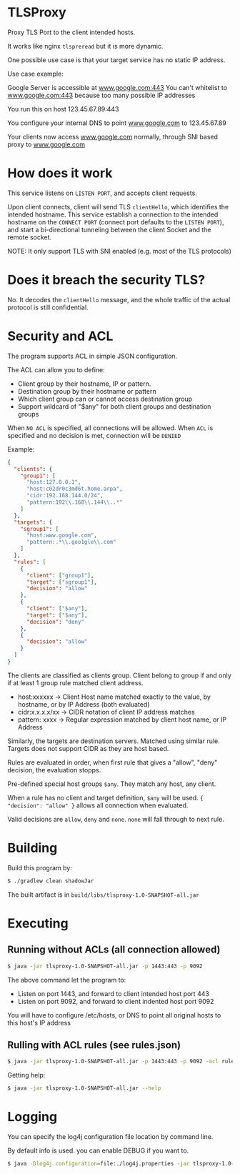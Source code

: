 # TLSProxy
Proxy TLS Port to the client intended hosts.

It works like nginx `tlspreread` but it is more dynamic.

One possible use case is that your target service has no static IP address.

Use case example:

Google Server is accessible at www.google.com:443
You can't whitelist to www.google.com:443 because too many possible IP addresses

You run this on host 123.45.67.89:443

You configure your internal DNS to point www.google.com to 123.45.67.89

Your clients now access www.google.com normally, through SNI based proxy to www.google.com


# How does it work
This service listens on `LISTEN PORT`, and accepts client requests.

Upon client connects, client will send TLS `clientHello`, which identifies the intended hostname.
This service establish a connection to the intended hostname on the `CONNECT PORT` (connect port
defaults to the `LISTEN PORT`), and start a bi-directional tunneling between the client Socket and
the remote socket.


NOTE: It only support TLS with SNI enabled (e.g. most of the TLS protocols)

# Does it breach the security TLS?
No. It decodes the `clientHello` message, and the whole traffic of the actual protocol is still confidential.

# Security and ACL
The program supports ACL in simple JSON configuration.

The ACL can allow you to define:

* Client group by their hostname, IP or pattern.
* Destination group by their hostname or pattern
* Which client group can or cannot access destination group
* Support wildcard of "$any" for both client groups and destination groups

When `NO ACL` is specified, all connections will be allowed.
When `ACL` is specified and no decision is met, connection will be `DENIED`

Example:
```json
{
  "clients": {
    "group1": [
      "host:127.0.0.1",
      "host:c02dr0c3md6t.home.arpa",
      "cidr:192.168.144.0/24",
      "pattern:192\\.168\\.144\\..*"
    ]
  },
  "targets": {
    "sgroup1": [
      "host:www.google.com",
      "pattern:.*\\.goo1gle\\.com"
    ]
  },
  "rules": [
    {
      "client": ["group1"],
      "target": ["sgroup1"],
      "decision": "allow"
    },
    {
      "client": ["$any"],
      "target": ["$any"],
      "decision": "deny"
    },
    {
      "decision": "allow"
    }
  ]
}
```

The clients are classified as clients group. Client belong to group if and only if at least 1 group rule matched client address.

* host:xxxxxx -> Client Host name matched exactly to the value, by hostname, or by IP Address (both evaluated)
* cidr:x.x.x.x/xx -> CIDR notation of client IP address matches
* pattern: xxxx -> Regular expression matched by client host name, or IP Address

Similarly, the targets are destination servers. Matched using similar rule. Targets does not support CIDR as they are host based.

Rules are evaluated in order, when first rule that gives a "allow", "deny" decision, the evaluation stopps.

Pre-defined special host groups `$any`. They match any host, any client.

When a rule has no client and target definition, `$any` will be used. `{ "decision": "allow" }` allows all connection when evaluated.

Valid decisions are `allow`, `deny` and `none`. `none` will fall through to next rule.

# Building
Build this program by:

```bash
$ ./gradlew clean shadowJar
```

The built artifact is in `build/libs/tlsproxy-1.0-SNAPSHOT-all.jar`

# Executing
## Running without ACLs (all connection allowed)
```bash
$ java -jar tlsproxy-1.0-SNAPSHOT-all.jar -p 1443:443 -p 9092
```
The above command let the program to:
* Listen on port 1443, and forward to client intended host port 443
* Listen on port 9092, and forward to client indented host port 9092

You will have to configure /etc/hosts, or DNS to point all original hosts to this host's IP address

## Rulling with ACL rules (see rules.json)
```bash
$ java -jar tlsproxy-1.0-SNAPSHOT-all.jar -p 1443:443 -p 9092 -acl rules.json
```

Getting help:

```bash
$ java -jar tlsproxy-1.0-SNAPSHOT-all.jar --help
```

# Logging
You can specify the log4j configuration file location by command line.

By default info is used. you can enable DEBUG if you want to.

```bash
$ java -Dlog4j.configuration=file:./log4j.properties -jar tlsproxy-1.0-SNAPSHOT-all.jar -p 1443:443 -p 9092
```

